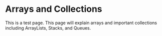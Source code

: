 # Arrays and Collections

This is a test page. This page will explain arrays and important collections including ArrayLists, Stacks, and Queues.
